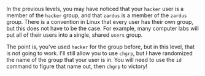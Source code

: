 In the previous levels, you may have noticed that your `hacker` user is a member of the `hacker` group, and that `zardus` is a member of the `zardus` group.
There is a convention in Linux that every user has their own group, but this does not have to be the case.
For example, many computer labs will put all of their users into a single, shared `users` group.

The point is, you've used `hacker` for the group before, but in this level, that is not going to work.
I'll still allow you to use `chgrp`, but I have randomized the name of the group that your user is in.
You will need to use the `id` command to figure that name out, then `chgrp` to victory!

